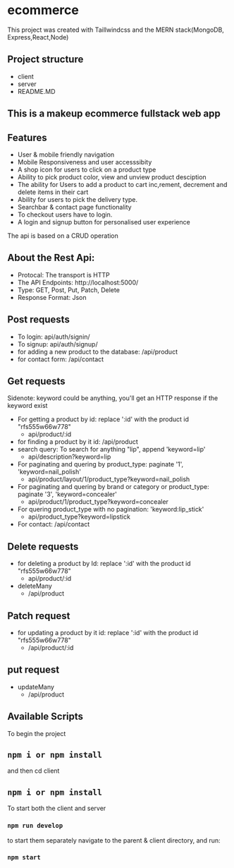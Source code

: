 # ecommerce

This project was created with Taillwindcss and the MERN stack(MongoDB, Express,React,Node)

## Project structure
* client
* server
* README.MD

## This is a makeup ecommerce fullstack web app 

## Features

* User & mobile friendly navigation
* Mobile Responsiveness and user accesssibity
* A shop icon for users to click on a product type
* Ability to pick product color, view and unview product desciption
* The ability for Users to add a product to cart inc,rement, decrement and delete items in their cart
* Ability for users to pick the delivery type. 
* Searchbar & contact page functionality
* To checkout users have to login.
* A login and signup button for personalised user experience

The api is based on a CRUD operation
## About the Rest Api:
* Protocal: The transport is HTTP
* The API Endpoints:  http://localhost:5000/
* Type: GET, Post, Put, Patch, Delete
* Response Format: Json

## Post requests
* To login: api/auth/signin/
* To signup: api/auth/signup/
* for adding a new product to the database: /api/product
* for contact form: /api/contact 


## Get requests
Sidenote: keyword could be anything, you'll get an HTTP response if the keyword exist 
 * For getting a product by id: replace ':id' with the product id "rfs555w66w778"
    * api/product/:id
 * for finding a product by it id: /api/product
 * search query: To search for anything "lip", append 'keyword=lip'
    * api/description?keyword=lip 
 * For paginating and quering by product_type: paginate '1', 'keyword=nail_polish'
    *  api/product/layout/1/product_type?keyword=nail_polish
 * For paginating and quering by brand or category or product_type: paginate '3', 'keyword=concealer'
    * api/product/1/product_type?keyword=concealer
 * For quering product_type with no pagination: 'keyword:lip_stick' 
    * api/product_type?keyword=lipstick
 * For contact: /api/contact
  
 ## Delete requests
 * for deleting a product by  Id: replace ':id' with the product id "rfs555w66w778"
    * api/product/:id
 * deleteMany 
    * /api/product
 ## Patch request
 * for updating a product by it id: replace ':id' with the product id "rfs555w66w778"
    * /api/product/:id
 
 ## put request
 * updateMany
    * /api/product
 
  
## Available Scripts


To begin the project
## `npm i or npm install`

and then cd client

## `npm i or npm install`

To start both the client and server 

### `npm run develop`

to start them separately navigate to the parent & client directory, and run:

### `npm start`


